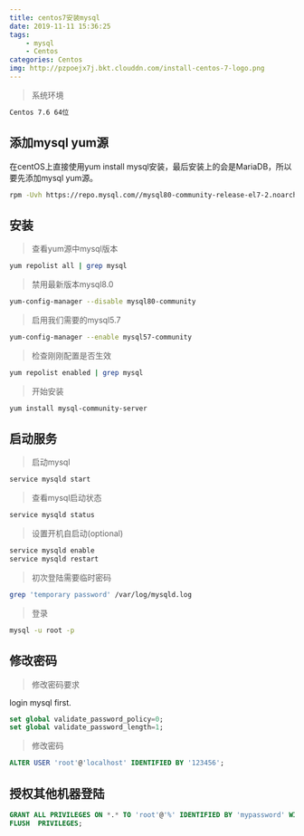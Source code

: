 ```yaml
---
title: centos7安装mysql
date: 2019-11-11 15:36:25
tags:
    - mysql
    - Centos
categories: Centos
img: http://pzpoejx7j.bkt.clouddn.com/install-centos-7-logo.png
---
```


> 系统环境
```bash
Centos 7.6 64位
```

## 添加mysql yum源

在centOS上直接使用yum install mysql安装，最后安装上的会是MariaDB，所以要先添加mysql yum源。

```bash
rpm -Uvh https://repo.mysql.com//mysql80-community-release-el7-2.noarch.rpm
```

## 安装

> 查看yum源中mysql版本
```bash
yum repolist all | grep mysql
```

> 禁用最新版本mysql8.0
```bash
yum-config-manager --disable mysql80-community
```

> 启用我们需要的mysql5.7
```bash
yum-config-manager --enable mysql57-community
```

> 检查刚刚配置是否生效
```bash
yum repolist enabled | grep mysql
```

> 开始安装
```bash
yum install mysql-community-server
```

## 启动服务

> 启动mysql
```bash
service mysqld start
```

> 查看mysql启动状态
```bash
service mysqld status
```

> 设置开机自启动(optional)
```bash
service mysqld enable
service mysqld restart
```

> 初次登陆需要临时密码
```bash
grep 'temporary password' /var/log/mysqld.log
```

> 登录
```bash
mysql -u root -p
```

## 修改密码

> 修改密码要求

login mysql first.

```sql
set global validate_password_policy=0; 
set global validate_password_length=1;
```

> 修改密码
```sql
ALTER USER 'root'@'localhost' IDENTIFIED BY '123456';
```

## 授权其他机器登陆
```sql
GRANT ALL PRIVILEGES ON *.* TO 'root'@'%' IDENTIFIED BY 'mypassword' WITH GRANT OPTION;
FLUSH  PRIVILEGES;
```


